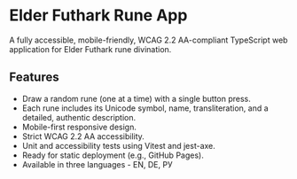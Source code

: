 # Elder Futhark Rune App

A fully accessible, mobile-friendly, WCAG 2.2 AA-compliant TypeScript web application for Elder Futhark rune divination.

## Features

- Draw a random rune (one at a time) with a single button press.
- Each rune includes its Unicode symbol, name, transliteration, and a detailed, authentic description.
- Mobile-first responsive design.
- Strict WCAG 2.2 AA accessibility.
- Unit and accessibility tests using Vitest and jest-axe.
- Ready for static deployment (e.g., GitHub Pages).
- Available in three languages - EN, DE, РУ